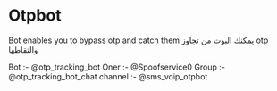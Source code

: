 # Otpbot
Bot enables you to bypass otp and catch them  يمكنك البوت من تجاوز otp والتقاطها

Bot :- @otp_tracking_bot
Oner :- @Spoofservice0
Group :- @otp_tracking_bot_chat
channel :- @sms_voip_otpbot
